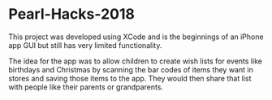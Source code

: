 # Pearl-Hacks-2018

This project was developed using XCode and is the beginnings of an iPhone app GUI but still has very limited functionality.

The idea for the app was to allow children to create wish lists for events like birthdays and Christmas by scanning the bar codes of items they want in stores and saving those items to the app. They would then share that list with people like their parents or grandparents.
